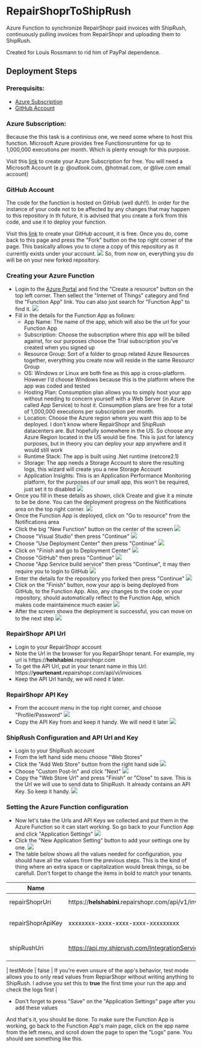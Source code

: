 # RepairShoprToShipRush

Azure Function to synchronize RepairShopr paid invoices with ShipRush, continuously pulling invoices from RepairShopr and uploading them to ShipRush.

Created for Louis Rossmann to rid him of PayPal dependence.

## Deployment Steps

### Prerequisits:
- [Azure Subscription](https://azure.microsoft.com/en-us/free/)
- [GitHub Account](https://github.com/join/)

### Azure Subscription:
Because the this task is a continious one, we need some where to host this function. Microsoft Azure provides free Functionsruntime for up to 1,000,000 executions per month. Which is plenty enough for this purpose.

Visit this [link](https://azure.microsoft.com/en-us/free/) to create your Azure Subscription for free. You will need a Microsoft Account (e.g: @outlook.com, @hotmail.com, or @live.com email account)

### GitHub Account
The code for the function is hosted on GitHub (well duh!!). In order for the instance of your code not to be affected by any changes that may happen to this repository in th future, it is advised that you create a fork from this code, and use it to deploy your function.

Visit this [link](https://github.com/join/) to create your GitHub account, it is free. Once you do, come back to this page and press the "Fork" button on the top right corner of the page. This basically allows you to clone a copy of this repository as it currently exists under your account.
![](images/fork.png)
So, from now on, everything you do will be on your new forked repository.

### Creating your Azure Function
- Login to the [Azure Portal](https://portal.azure.com) and find the "Create a resource" button on the top left corner. Then sellect the "Internet of Things" category and find the "Function App" link. You can also just search for "Function App" to find it.
![](images/azure-1.png)
- Fill in the details for the Function App as follows:
  - App Name: The name of the app, which will also be the url for your Function App
  - Subscription: Choose the subscription where this app will be billed against, for our purposes choose the Trial subscription you've created when you signed up
  - Resource Group: Sort of a folder to group related Azure Resources together, everything you create now will reside in the same Resourcr Group
  - OS: Windows or Linux are both fine as this app is cross-platform. However I'd choose Windows because this is the platform where the app was coded and tested
  - Hosting Plan: Consumption plan allows you to simply host your app without needing to concern yourself with a Web Server (in Azure called App Service) to host it. Consumption plans are free for a total of 1,000,000 executions per subscription per month.
  - Location: Choose the Azure region where you want this app to be deployed. I don't know where RepairShopr and ShipRush datacenters are. But hopefully somewhere in the US. So choose any Azure Region located in the US would be fine. This is just for latency purposes, but in theory you can deploy your app anywhere and it would still work
  - Runtime Stack: The app is built using .Net runtime (netcore2.1)
  - Storage: The app needs a Storage Account to store the resulting logs, this wizard will create you a new Storage Account
  - Application Insights: This is an Application Performance Monitoring platform, for the purposes of our small app, this won't be required, just set it to disabled
![](images/azure-2/png)
- Once you fill in these details as shown, click Create and give it a minute to be be done. You can the deployment progress on the Notifications area on the top right corner.
![](images/azure-3.png)
- Once the Function App is deployed, click on "Go to resource" from the Notifications area
- Click the big "New Function" button on the center of the screen
![](images/azure-4.png)
- Choose "Visual Studio" then press "Continue"
![](images/azure-5.png)
- Choose "Use Deployment Center" then press "Continue"
![](images/azure-6.png)
- Click on "Finish and go to Deployment Center"
![](images/azure-7.png)
- Choose "GitHub" then press "Continue"
![](images/azure-8.png)
- Choose "App Service build service" then press "Continue", it may then require you to login to GitHub
![](images/azure-9.png)
- Enter the details for the repository you forked then press "Continue"
![](images/azure-10.png)
- Click on the "Finish" button, now your app is being deployed from GitHub, to the Function App. Also, any changes to the code on your repository, should automatically reflect to the Function App, which makes code maintainence much easier
![](images/azure-11.png)
- After the screen shows the deployment is successful, you can move on to the next step
![](images/azure-12.png)

### RepairShopr API Url
- Login to your RepairShopr account
- Note the Url in the browser for you RepairShopr tenant. For example, my url is https://**helshabini**.repairshopr.com 
- To get the API Url, put in your tenant name in this Url: https://**yourtenant**.repairshopr.com/api/vi/invoices
- Keep the API Url handy, we will need it later.

### RepairShopr API Key
- From the account menu in the top right corner, and choose "Profile/Password"
![](images/rs-1.png)
- Copy the API Key from and keep it handy. We will need it later
![](images/rs-2.png)

### ShipRush Configuration and API Url and Key
- Login to your ShipRush account
- From the left hand side menu choose "Web Stores"
- Click the "Add Web Store" button from the right hand side
![](images/sr-1.png)
- Choose "Custom Post-In" and click "Next"
![](images/sr-2.png)
- Copy the "Web Store Url" and press "Finish" or "Close" to save. This is the Url we will use to send data to ShipRush. It already contains an API Key. So keep it handy.
![](images/sr-3.png)

### Setting the Azure Function configuration
- Now let's take the Urls and API Keys we collected and put them in the Azure Function so it can start working. So go back to your Function App and click "Application Settings"
![](images/azure-13)
- Click the "New Application Setting" button to add your settings one by one.
![](images/azure-14)
- The table below shows all the values needed for configuration, you should have all the values from the previous steps. This is the kind of thing where an extra space or capitalization would break things, so be carefull. Don't forget to change the items in bold to match your tenants.

| Name | Value | Notes |
| --- | --- | --- |
| repairShoprUri | https://**helshabini**.repairshopr.com/api/v1/invoices | API Url from RepairShopr |
| repairShoprApiKey | xxxxxxxx-xxxx-xxxx-xxxx-xxxxxxxxx | API Key from RepairShopr |
| shipRushUri | https://api.my.shiprush.com/IntegrationService.svc/**xxxxxxxxxxxxxxxxxxxxxxxxxxxxxxxxxxxxxxxxxxxxx**/order/add | API Url and Key from ShipRush |

| testMode | false | If you're even unsure of the app's behavior, test mode allows you to only read values from RepiarShopr without writing anything to ShipRush. I adivse you set this to **true** the first time your run the app and check the logs first |
- Don't forget to press "Save" on the "Application Settings" page after you add these values


And that's it, you should be done. To make sure the Function App is working, go back to the Function App's main page, click on the app name from the left menu, and scroll down the page to open the "Logs" pane. You should see something like this.
